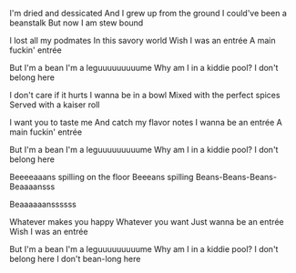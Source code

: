 I'm dried and dessicated
And I grew up from the ground
I could've been a beanstalk
But now I am stew bound

I lost all my podmates
In this savory world
Wish I was an entrée
A main fuckin' entrée

But I'm a bean
I'm a leguuuuuuuuume
Why am I in a kiddie pool?
I don't belong here

I don't care if it hurts
I wanna be in a bowl
Mixed with the perfect spices
Served with a kaiser roll

I want you to taste me
And catch my flavor notes
I wanna be an entrée
A main fuckin' entrée

But I'm a bean
I'm a leguuuuuuuuume
Why am I in a kiddie pool?
I don't belong here

Beeeeaaans spilling on the floor
Beeeans spilling
Beans-Beans-Beans-Beaaaansss

Beaaaaaanssssss

Whatever makes you happy
Whatever you want
Just wanna be an entrée
Wish I was an entrée

But I'm a bean
I'm a leguuuuuuuuume
Why am I in a kiddie pool?
I don't belong here
I don't bean-long here
